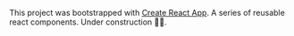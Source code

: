 This project was bootstrapped with [Create React App](https://github.com/facebookincubator/create-react-app).
A series of reusable react components. Under construction 👷‍♀️.